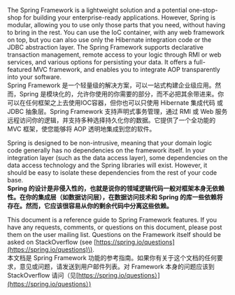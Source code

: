 The Spring Framework is a lightweight solution and a potential one-stop-shop for building your enterprise-ready applications. However, Spring is modular, allowing you to use only those parts that you need, without having to bring in the rest. You can use the IoC container, with any web framework on top, but you can also use only the Hibernate integration code or the JDBC abstraction layer. The Spring Framework supports declarative transaction management, remote access to your logic through RMI or web services, and various options for persisting your data. It offers a full-featured MVC framework, and enables you to integrate AOP transparently into your software.  
Spring Framework 是一个轻量级的解决方案，可以一站式构建企业级应用。然而，Spring 是模块化的，允许你使用的你需要的部分，而不必把其余带进来。你可以在任何框架之上去使用IOC容器，但你也可以只使用 Hibernate 集成代码 或 JDBC 抽象层。Spring Framework 支持声明式事务管理，通过 RMI 或 Web 服务远程访问你的逻辑，并支持多种选择持久化你的数据。它提供了一个全功能的 MVC 框架，使您能够将 AOP 透明地集成到您的软件。

Spring is designed to be non-intrusive, meaning that your domain logic code generally has no dependencies on the framework itself. In your integration layer \(such as the data access layer\), some dependencies on the data access technology and the Spring libraries will exist. However, it should be easy to isolate these dependencies from the rest of your code base.  
**Spring 的设计是非侵入性的，也就是说你的领域逻辑代码一般对框架本身无依赖性。在你的集成层（如数据访问层），在数据访问技术和 Spring 的库一些依赖将存在。然而，它应该很容易从你的剩余代码中分离这些依赖。**

This document is a reference guide to Spring Framework features. If you have any requests, comments, or questions on this document, please post them on the user mailing list. Questions on the Framework itself should be asked on StackOverflow \(see [https://spring.io/questions](https://spring.io/questions)\).  
本文档是 Spring Framework 功能的参考指南。如果你有关于这个文档的任何要求，意见或问题，请发送到用户邮件列表。对 Framework 本身的问题应该到 StackOverflow 请问（见[https://spring.io/questions）](https://spring.io/questions）)

